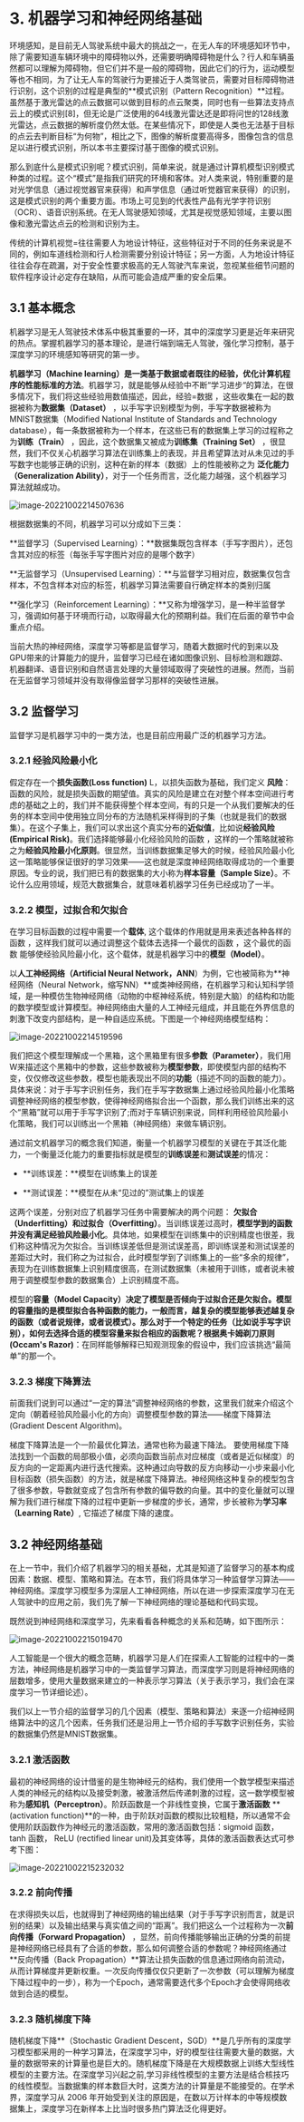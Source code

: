# 3. 机器学习和神经网络基础

环境感知，是目前无人驾驶系统中最大的挑战之一，在无人车的环境感知环节中，除了需要知道车辆环境中的障碍物以外，还需要明确障碍物是什么？行人和车辆虽然都可以理解为障碍物，但它们并不是一般的障碍物，因此它们的行为，运动模型等也不相同，为了让无人车的驾驶行为更接近于人类驾驶员，需要对目标障碍物进行识别，这个识别的过程是典型的**模式识别（Pattern Recognition）**过程。虽然基于激光雷达的点云数据可以做到目标的点云聚类，同时也有一些算法支持点云上的模式识别[8]，但无论是广泛使用的64线激光雷达还是即将问世的128线激光雷达，点云数据的解析度仍然太低。在某些情况下，即使是人类也无法基于目标的点云去判断目标“为何物”，相比之下，图像的解析度要高得多，图像包含的信息足以进行模式识别，所以本书主要探讨基于图像的模式识别。

那么到底什么是模式识别呢？模式识别，简单来说，就是通过计算机模型识别模式种类的过程。这个“模式”是指我们研究的环境和客体。对人类来说，特别重要的是对光学信息（通过视觉器官来获得）和声学信息（通过听觉器官来获得）的识别，这是模式识别的两个重要方面。市场上可见到的代表性产品有光学字符识别（OCR）、语音识别系统。在无人驾驶感知领域，尤其是视觉感知领域，主要以图像和激光雷达点云的检测和识别为主。

传统的计算机视觉=往往需要人为地设计特征，这些特征对于不同的任务来说是不同的，例如车道线检测和行人检测需要分别设计特征；另一方面，人为地设计特征往往会存在疏漏，对于安全性要求极高的无人驾驶汽车来说，忽视某些细节问题的软件程序设计必定存在缺陷，从而可能会造成严重的安全后果。



## 3.1 基本概念

机器学习是无人驾驶技术体系中极其重要的一环，其中的深度学习更是近年来研究的热点。掌握机器学习的基本理论，是进行端到端无人驾驶，强化学习控制，基于深度学习的环境感知等研究的第一步。

**机器学习（Machine learning）是一类基于数据或者既往的经验，优化计算机程序的性能标准的方法**。机器学习，就是能够从经验中不断“学习进步“的算法，在很多情况下，我们将这些经验用数值描述，因此，经验=数据 ，这些收集在一起的数据被称为**数据集（Dataset）** ，以手写字识别模型为例，手写字数据被称为MNIST数据集（Modified National Institute of Standards and Technology database），每一条数据被称为一个样本，在这些已有的数据集上学习的过程称之为**训练（Train）** ，因此，这个数据集又被成为**训练集（Training Set）** ，很显然，我们不仅关心机器学习算法在训练集上的表现，并且希望算法对从未见过的手写数字也能够正确的识别，这种在新的样本（数据）上的性能被称之为 **泛化能力（Generalization Ability）**，对于一个任务而言，泛化能力越强，这个机器学习算法就越成功。

![image-20221002214507636](chapter3-AI.assets/image-20221002214507636.png)

根据数据集的不同，机器学习可以分成如下三类：

 **监督学习（Supervised Learning）：**数据集既包含样本（手写字图片），还包含其对应的标签（每张手写字图片对应的是哪个数字）

**无监督学习（Unsupervised Learning）：**与监督学习相对应，数据集仅包含样本，不包含样本对应的标签，机器学习算法需要自行确定样本的类别归属

 **强化学习（Reinforcement Learning）：**又称为增强学习，是一种半监督学习，强调如何基于环境而行动，以取得最大化的预期利益。我们在后面的章节中会重点介绍。

当前大热的神经网络，深度学习等都是监督学习，随着大数据时代的到来以及GPU带来的计算能力的提升，监督学习已经在诸如图像识别、目标检测和跟踪、机器翻译、语音识别和自然语言处理的大量领域取得了突破性的进展。然而，当前在无监督学习领域并没有取得像监督学习那样的突破性进展。

## 3.2 监督学习

监督学习是机器学习中的一类方法，也是目前应用最广泛的机器学习方法。

### 3.2.1 经验风险最小化

假定存在一个**损失函数(Loss function)** L，以损失函数为基础，我们定义 **风险**： 函数的风险，就是损失函数的期望值。真实的风险是建立在对整个样本空间进行考虑的基础之上的，我们并不能获得整个样本空间，有的只是一个从我们要解决的任务的样本空间中使用独立同分布的方法随机采样得到的子集（也就是我们的数据集）。在这个子集上，我们可以求出这个真实分布的**近似值**，比如说**经验风险(Empirical Risk)**。我们选择能够最小化经验风险的函数 ，这样的一个策略就被称之为**经验风险最小化原则**。很显然，当训练数据集足够大的时候，经验风险最小化这一策略能够保证很好的学习效果——这也就是深度神经网络取得成功的一个重要原因。专业的说，我们把已有的数据集的大小称为**样本容量（Sample Size）**。不论什么应用领域，规范大数据集合，就意味着机器学习任务已经成功了一半。

### 3.2.2 模型，过拟合和欠拟合

在学习目标函数的过程中需要一个**载体**, 这个载体的作用就是用来表述各种各样的函数   ，这样我们就可以通过调整这个载体去选择一个最优的函数   ，这个最优的函数   能够使经验风险最小化，这个载体，就是机器学习中的**模型（Model）**。

以**人工神经网络（Artificial Neural Network，ANN**）为例，它也被简称为**神经网络（Neural Network，缩写NN）**或类神经网络，在机器学习和认知科学领域，是一种模仿生物神经网络（动物的中枢神经系统，特别是大脑）的结构和功能的数学模型或计算模型。神经网络由大量的人工神经元组成，并且能在外界信息的刺激下改变内部结构，是一种自适应系统。下图是一个神经网络模型结构：

![image-20221002214519596](chapter3-AI.assets/image-20221002214519596.png)

我们把这个模型理解成一个黑箱，这个黑箱里有很多**参数（Parameter）**，我们用W来描述这个黑箱中的参数，这些参数被称为**模型参数**，即使模型内部的结构不变，仅仅修改这些参数，模型也能表现出不同的**功能**（描述不同的函数的能力）。具体来说：对于手写字识别任务，我们在手写字数据集上通过经验风险最小化策略调整神经网络的模型参数，使得神经网络拟合出一个函数，那么我们训练出来的这个“黑箱”就可以用于手写字识别了;而对于车辆识别来说，同样利用经验风险最小化策略，我们可以训练出一个黑箱（神经网络）来做车辆识别。

通过前文机器学习的概念我们知道，衡量一个机器学习模型的关键在于其泛化能力，一个衡量泛化能力的重要指标就是模型的**训练误差**和**测试误差**的情况：

- **训练误差：**模型在训练集上的误差

- **测试误差：**模型在从未“见过的”测试集上的误差

这两个误差，分别对应了机器学习任务中需要解决的两个问题： **欠拟合（Underfitting）**和**过拟合（Overfitting）**。当训练误差过高时，**模型学到的函数并没有满足经验风险最小化**。具体地，如果模型在训练集中的识别精度也很差，我们称这种情况为欠拟合。当训练误差低但是测试误差高，即训练误差和测试误差的差距过大时，我们称之为过拟合，此时模型学到了训练集上的一些“多余的规律”，表现为在训练数据集上识别精度很高，在测试数据集（未被用于训练，或者说未被用于调整模型参数的数据集合）上识别精度不高。

模型的**容量（Model Capacity）**决定了模型是否倾向于过拟合还是欠拟合。模型的容量指的是模型拟合各种函数的能力，一般而言，越复杂的模型能够表述越复杂的函数（或者说规律，或者说模式）。那么对于一个特定的任务（比如说手写字识别），如何去选择合适的模型容量来拟合相应的函数呢？根据**奥卡姆剃刀原则(Occam's Razor)**：在同样能够解释已知观测现象的假设中，我们应该挑选“最简单”的那一个。

### 3.2.3 梯度下降算法

前面我们说到可以通过“一定的算法”调整神经网络的参数，这里我们就来介绍这个定向（朝着经验风险最小化的方向）调整模型参数的算法——梯度下降算法 (Gradient Descent Algorithm)。

梯度下降算法是一个一阶最优化算法，通常也称为最速下降法。 要使用梯度下降法找到一个函数的局部极小值，必须向函数当前点对应梯度（或者是近似梯度）的反方向的一定距离内进行迭代搜索。这种通过向导数的反方向移动一小步来最小化目标函数（损失函数）的方法，就是梯度下降算法。神经网络这种复杂的模型包含了很多参数，导数就变成了包含所有参数的偏导数的向量。其中的变化量就可以理解为我们进行梯度下降的过程中更新一步梯度的步长，通常，步长被称为**学习率（Learning Rate）**, 它描述了梯度下降的速度。

## 3.2 神经网络基础

在上一节中，我们介绍了机器学习的相关基础，尤其是知道了监督学习的基本构成因素：数据、模型、策略和算法。在本节，我们将具体学习一种监督学习算法——神经网络。深度学习模型多为深层人工神经网络，所以在进一步探索深度学习在无人驾驶中的应用之前，我们先了解一下神经网络的理论基础和代码实现。

既然说到神经网络和深度学习，先来看看各种概念的关系和范畴，如下图所示：

![image-20221002215019470](chapter3-AI.assets/image-20221002215019470.png)

人工智能是一个很大的概念范畴，机器学习是人们在探索人工智能的过程中的一类方法，神经网络是机器学习中的一类监督学习算法，而深度学习则是将神经网络的层数增多，使用大量数据来建立的一种表示学习算法（关于表示学习，我们会在深度学习一节详细论述）。

我们以上一节介绍的监督学习的几个因素（模型、策略和算法）来逐一介绍神经网络算法中的这几个因素，任务我们还是沿用上一节介绍的手写数字识别任务，实验的数据集仍然是MNIST数据集。

### 3.2.1 激活函数

最初的神经网络的设计借鉴的是生物神经元的结构，我们使用一个数学模型来描述人类的神经元的结构以及接受刺激，被激活然后传递刺激的过程，这一数学模型被称为**感知机（Perceptron）**。阶跃函数是一个非线性变换，它属于**激活函数** **(activation function)**的一种，由于阶跃对函数的模拟比较粗糙，所以通常不会使用阶跃函数作为神经元的激活函数，常用的激活函数包括：sigmoid 函数， tanh 函数， ReLU (rectified linear unit)及其变体等，具体的激活函数表达式可参考下图：

![image-20221002215232032](chapter3-AI.assets/image-20221002215232032.png)

### 3.2.2 前向传播

在求得损失以后，也就得到了神经网络的输出结果（对于手写字识别而言，就是识别的结果）以及输出结果与真实值之间的“距离”。我们把这么一个过程称为一次**前向传播（Forward Propagation）** ，显然，前向传播能够输出正确的分类的前提是神经网络已经具有了合适的参数，那么如何调整合适的参数呢？神经网络通过**反向传播（Back Propagation）**算法让损失函数的信息通过网络向前流动，从而计算梯度并更新权重。一次反向传播仅仅只更新了一次参数（可以理解为梯度下降过程中的一步），称为一个Epoch，通常需要迭代多个Epoch才会使得网络收敛到合适的模型。

### 3.2.3 随机梯度下降

随机梯度下降**（Stochastic Gradient Descent，SGD）**是几乎所有的深度学习模型都采用的一种学习算法，在深度学习中，好的模型往往需要大量的数据，大量的数据带来的计算量也是巨大的。随机梯度下降是在大规模数据上训练大型线性模型的主要方法。在深度学习兴起之前,学习非线性模型的主要方法是结合核技巧的线性模型。当数据集的样本数巨大时，这类方法的计算量是不能接受的。在学术界，深度学习从 2006 年开始受到关注的原因是，在数以万计样本的中等规模数据集上，深度学习在新样本上比当时很多热门算法泛化得更好。